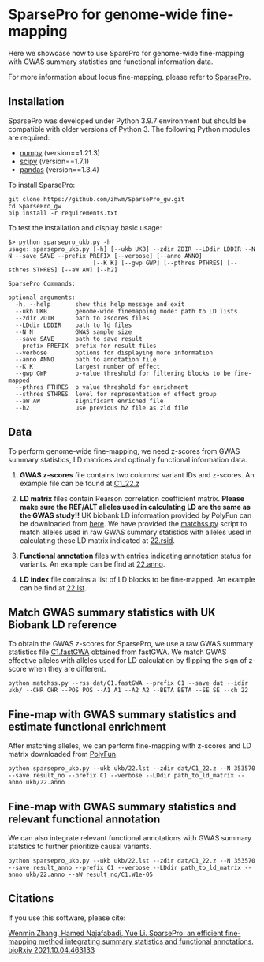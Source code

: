 # SparsePro for genome-wide fine-mapping

Here we showcase how to use SparePro for genome-wide fine-mapping with GWAS summary statistics and functional information data. 

For more information about locus fine-mapping, please refer to [SparsePro](https://github.com/zhwm/SparsePro).

## Installation

SparsePro was developed under Python 3.9.7 environment but should be compatible with older versions of Python 3. The following Python modules are required:

* [numpy](http://www.numpy.org/) (version==1.21.3)
* [scipy](http://www.scipy.org/) (version==1.7.1)
* [pandas](https://pandas.pydata.org/getpandas.html) (version==1.3.4)

To install SparsePro:

```
git clone https://github.com/zhwm/SparsePro_gw.git
cd SparsePro_gw
pip install -r requirements.txt 
``` 

To test the installation and display basic usage:

```
$> python sparsepro_ukb.py -h
usage: sparsepro_ukb.py [-h] [--ukb UKB] --zdir ZDIR --LDdir LDDIR --N N --save SAVE --prefix PREFIX [--verbose] [--anno ANNO]
                        [--K K] [--gwp GWP] [--pthres PTHRES] [--sthres STHRES] [--aW AW] [--h2]

SparsePro Commands:

optional arguments:
  -h, --help       show this help message and exit
  --ukb UKB        genome-wide finemapping mode: path to LD lists
  --zdir ZDIR      path to zscores files
  --LDdir LDDIR    path to ld files
  --N N            GWAS sample size
  --save SAVE      path to save result
  --prefix PREFIX  prefix for result files
  --verbose        options for displaying more information
  --anno ANNO      path to annotation file
  --K K            largest number of effect
  --gwp GWP        p-value threshold for filtering blocks to be fine-mapped
  --pthres PTHRES  p value threshold for enrichment
  --sthres STHRES  level for representation of effect group
  --aW AW          significant enriched file
  --h2             use previous h2 file as zld file
```

## Data

To perform genome-wide fine-mapping, we need z-scores from GWAS summary statistics, LD matrices and optinally functional information data. 

1. **GWAS z-scores** file contains two columns: variant IDs and z-scores. An example file can be found at [C1_22.z](dat/C1_22.z)

2. **LD matrix** files contain Pearson correlation coefficient matrix. **Please make sure the REF/ALT alleles used in calculating LD are the same as the GWAS study!!** UK biobank LD information provided by PolyFun can be downloaded from [here](https://alkesgroup.broadinstitute.org/UKBB_LD/). We have provided the [matchss.py](matchss.py) script to match alleles used in raw GWAS summary statistics with alleles used in calculating these LD matrix indicated at [22.rsid](ukb/22.rsid). 

3. **Functional annotation** files with entries indicating annotation status for variants. An example can be find at [22.anno](ukb/22.anno).

4. **LD index** file contains a list of LD blocks to be fine-mapped. An example can be find at [22.lst](ukb/22.lst).

## Match GWAS summary statistics with UK Biobank LD reference

To obtain the GWAS z-scores for SparsePro, we use a raw GWAS summary statistics file [C1.fastGWA](dat/C1.fastGWAS) obtained from fastGWA. We match GWAS effective alleles with alleles used for LD calculation by flipping the sign of z-score when they are different.

```
python matchss.py --rss dat/C1.fastGWA --prefix C1 --save dat --idir ukb/ --CHR CHR --POS POS --A1 A1 --A2 A2 --BETA BETA --SE SE --ch 22
```

## Fine-map with GWAS summary statistics and estimate functional enrichment

After matching alleles, we can perform fine-mapping with z-scores and LD matrix downloaded from [PolyFun](https://alkesgroup.broadinstitute.org/UKBB_LD/).

```
python sparsepro_ukb.py --ukb ukb/22.lst --zdir dat/C1_22.z --N 353570 --save result_no --prefix C1 --verbose --LDdir path_to_ld_matrix --anno ukb/22.anno
```

## Fine-map with GWAS summary statistics and relevant functional annotation

We can also integrate relevant functional annotations with GWAS summary statstics to further prioritize causal variants.

```
python sparsepro_ukb.py --ukb ukb/22.lst --zdir dat/C1_22.z --N 353570 --save result_anno --prefix C1 --verbose --LDdir path_to_ld_matrix --anno ukb/22.anno --aW result_no/C1.W1e-05 
```

## Citations

If you use this software, please cite:

[Wenmin Zhang, Hamed Najafabadi, Yue Li. SparsePro: an efficient fine-mapping method integrating summary statistics and functional annotations. bioRxiv 2021.10.04.463133](https://doi.org/10.1101/2021.10.04.463133)
